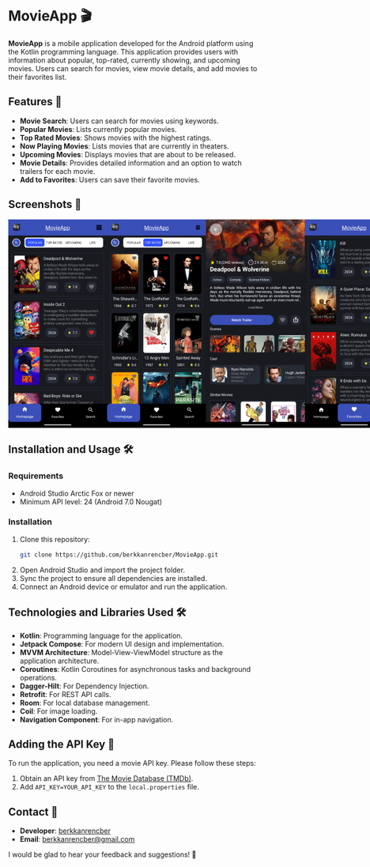 # MovieApp 🎬

**MovieApp** is a mobile application developed for the Android platform using the Kotlin programming language. This application provides users with information about popular, top-rated, currently showing, and upcoming movies. Users can search for movies, view movie details, and add movies to their favorites list.

## Features 📱

- **Movie Search**: Users can search for movies using keywords.
- **Popular Movies**: Lists currently popular movies.
- **Top Rated Movies**: Shows movies with the highest ratings.
- **Now Playing Movies**: Lists movies that are currently in theaters.
- **Upcoming Movies**: Displays movies that are about to be released.
- **Movie Details**: Provides detailed information and an option to watch trailers for each movie.
- **Add to Favorites**: Users can save their favorite movies.

## Screenshots 📸

<div style="display: flex; flex-direction: row; justify-content: space-around;">
    <img src="./screenshots/home_screen.png" alt="Home Screen" width="200"/>
    <img src="./screenshots/home_screen_2.png" alt="Home Screen 2" width="200"/>
    <img src="./screenshots/detail_screen.png" alt="Detail Screen" width="200"/>
    <img src="./screenshots/favorites_screen.png" alt="Favorites Screen" width="200"/>
    <img src="./screenshots/search_screen.png" alt="Search Screen" width="200"/>
</div>

## Installation and Usage 🛠️

### Requirements

- Android Studio Arctic Fox or newer
- Minimum API level: 24 (Android 7.0 Nougat)

### Installation

1. Clone this repository:
    ```bash
    git clone https://github.com/berkkanrencber/MovieApp.git
    ```
2. Open Android Studio and import the project folder.
3. Sync the project to ensure all dependencies are installed.
4. Connect an Android device or emulator and run the application.

## Technologies and Libraries Used 🛠️

- **Kotlin**: Programming language for the application.
- **Jetpack Compose**: For modern UI design and implementation.
- **MVVM Architecture**: Model-View-ViewModel structure as the application architecture.
- **Coroutines**: Kotlin Coroutines for asynchronous tasks and background operations.
- **Dagger-Hilt**: For Dependency Injection.
- **Retrofit**: For REST API calls.
- **Room**: For local database management.
- **Coil**: For image loading.
- **Navigation Component**: For in-app navigation.

## Adding the API Key 🔑

To run the application, you need a movie API key. Please follow these steps:

1. Obtain an API key from [The Movie Database (TMDb)](https://www.themoviedb.org/).
2. Add `API_KEY=YOUR_API_KEY` to the `local.properties` file.

## Contact 📧

- **Developer**: [berkkanrencber](https://github.com/berkkanrencber)
- **Email**: berkkanrencber@gmail.com

I would be glad to hear your feedback and suggestions! 🎉
